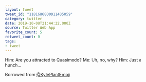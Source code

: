 ```yaml
---
layout: tweet
tweet_id: "1181686800911405059"
category: twitter
date: 2019-10-08T21:44:22.000Z
source: Twitter Web App
favorite_count: 5
retweet_count: 0
tags:
- tweet
---
```


Him: Are you attracted to Quasimodo?
Me: Uh, no, why?
Him: Just a hunch...

Borrowed from [@KylePlantEmoji](https://twitter.com/@KylePlantEmoji)
